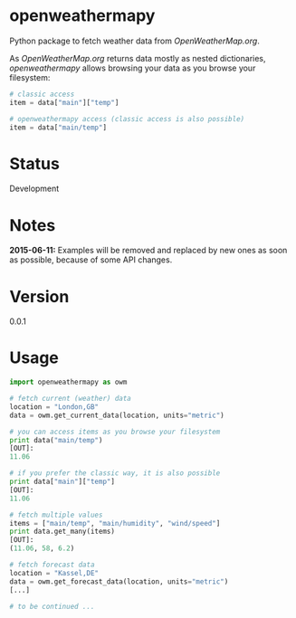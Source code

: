 # openweathermapy
Python package to fetch weather data from *OpenWeatherMap.org*.

As *OpenWeatherMap.org* returns data mostly as nested dictionaries,
*openweathermapy* allows browsing your data as you browse your filesystem:
```Python
# classic access
item = data["main"]["temp"]

# openweathermapy access (classic access is also possible)
item = data["main/temp"]
```

# Status
Development

# Notes
**2015-06-11:**
Examples will be removed and replaced by new ones as soon as possible, because of some API changes.

# Version
0.0.1

# Usage
```Python
import openweathermapy as owm

# fetch current (weather) data
location = "London,GB"
data = owm.get_current_data(location, units="metric")

# you can access items as you browse your filesystem
print data("main/temp")
[OUT]:
11.06

# if you prefer the classic way, it is also possible
print data["main"]["temp"]
[OUT]:
11.06

# fetch multiple values
items = ["main/temp", "main/humidity", "wind/speed"]
print data.get_many(items)
[OUT]:
(11.06, 58, 6.2)

# fetch forecast data
location = "Kassel,DE"
data = owm.get_forecast_data(location, units="metric")
[...]

# to be continued ...
```
